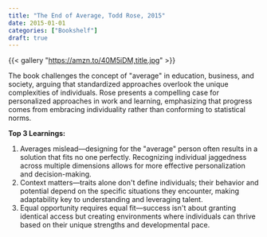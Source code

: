 ```yaml
---
title: "The End of Average, Todd Rose, 2015"
date: 2015-01-01
categories: ["Bookshelf"]
draft: true
---
```


{{< gallery "https://amzn.to/40M5iDM,title.jpg" >}}

The book challenges the concept of "average" in education, business, and society, arguing that standardized approaches overlook the unique complexities of individuals. Rose presents a compelling case for personalized approaches in work and learning, emphasizing that progress comes from embracing individuality rather than conforming to statistical norms.

**Top 3 Learnings:**

1. Averages mislead—designing for the "average" person often results in a solution that fits no one perfectly. Recognizing individual jaggedness across multiple dimensions allows for more effective personalization and decision-making.
2. Context matters—traits alone don't define individuals; their behavior and potential depend on the specific situations they encounter, making adaptability key to understanding and leveraging talent.
3. Equal opportunity requires equal fit—success isn't about granting identical access but creating environments where individuals can thrive based on their unique strengths and developmental pace.
